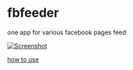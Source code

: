 # fbfeeder
one app for various facebook pages feed


[![Screenshot](http://img.youtube.com/vi/l6zAZ7LbCm8/0.jpg)](https://www.youtube.com/watch?v=l6zAZ7LbCm8)

[how to use](https://www.youtube.com/watch?v=l6zAZ7LbCm8)
